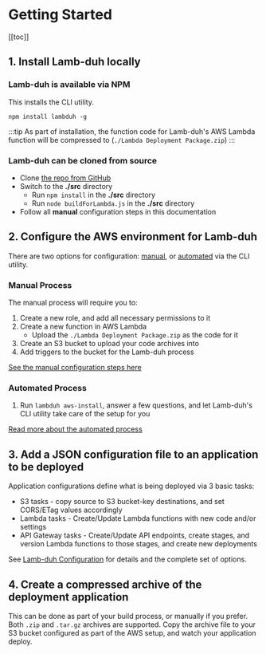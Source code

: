 # Getting Started

[[toc]]

## 1. Install Lamb-duh locally

### Lamb-duh is available via NPM

This installs the CLI utility.

```
npm install lambduh -g
```

:::tip
As part of installation, the function code for Lamb-duh's AWS Lambda function will be compressed to (`./Lambda Deployment Package.zip`)
:::

### Lamb-duh can be cloned from source

+ Clone [the repo from GitHub](https://github.com/davehermann/lambduh)
+ Switch to the **./src** directory
    + Run `npm install` in the **./src** directory
    + Run `node buildForLambda.js` in the **./src** directory
+ Follow all **manual** configuration steps in this documentation


## 2. Configure the AWS environment for Lamb-duh

There are two options for configuration: [manual](./ManualConfiguration.md), or [automated](./CLI.md#initial-aws-configuration-automated) via the CLI utility.

### Manual Process

The manual process will require you to:

1. Create a new role, and add all necessary permissions to it
1. Create a new function in AWS Lambda
    + Upload the `./Lambda Deployment Package.zip` as the code for it
1. Create an S3 bucket to upload your code archives into
1. Add triggers to the bucket for the Lamb-duh process

[See the manual configuration steps here](./ManualConfiguration.md)


### Automated Process

1. Run `lambduh aws-install`, answer a few questions, and let Lamb-duh's CLI utility take care of the setup for you

[Read more about the automated process](./CLI.md#initial-aws-configuration-automated)

## 3. Add a JSON configuration file to an application to be deployed

Application configurations define what is being deployed via 3 basic tasks:
+ S3 tasks - copy source to S3 bucket-key destinations, and set CORS/ETag values accordingly
+ Lambda tasks - Create/Update Lambda functions with new code and/or settings
+ API Gateway tasks - Create/Update API endpoints, create stages, and version Lambda functions to those stages, and create new deployments

See [Lamb-duh Configuration](./LambduhConfiguration.md) for details and the complete set of options.

## 4. Create a compressed archive of the deployment application

This can be done as part of your build process, or manually if you prefer.
Both `.zip` and `.tar.gz` archives are supported.
Copy the archive file to your S3 bucket configured as part of the AWS setup, and watch your application deploy.
